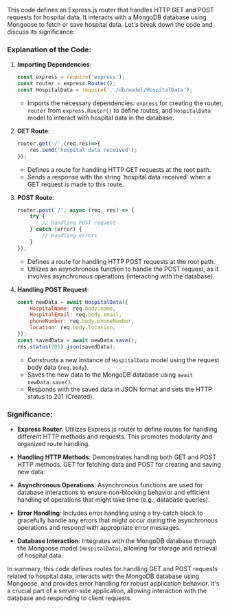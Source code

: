 This code defines an Express.js router that handles HTTP GET and POST requests for hospital data. It interacts with a MongoDB database using Mongoose to fetch or save hospital data. Let's break down the code and discuss its significance:

### Explanation of the Code:

1. **Importing Dependencies**:
   ```javascript
   const express = require('express');
   const router = express.Router();
   const HospitalData = require('../db/model/HospitalData');
   ```
   - Imports the necessary dependencies: `express` for creating the router, `router` from `express.Router()` to define routes, and `HospitalData` model to interact with hospital data in the database.

2. **GET Route**:
   ```javascript
   router.get('/',(req,res)=>{
       res.send('hospital data received');
   });
   ```
   - Defines a route for handling HTTP GET requests at the root path.
   - Sends a response with the string 'hospital data received' when a GET request is made to this route.

3. **POST Route**:
   ```javascript
   router.post('/', async (req, res) => {
       try {
           // Handling POST request
       } catch (error) {
           // Handling errors
       }
   });
   ```
   - Defines a route for handling HTTP POST requests at the root path.
   - Utilizes an asynchronous function to handle the POST request, as it involves asynchronous operations (interacting with the database).

4. **Handling POST Request**:
   ```javascript
   const newData = await HospitalData({
       HospitalName: req.body.name,
       HospitalEmail: req.body.email,
       phoneNumber: req.body.phoneNumber,
       location: req.body.location,
   });
   const savedData = await newData.save();
   res.status(201).json(savedData);
   ```
   - Constructs a new instance of `HospitalData` model using the request body data (`req.body`).
   - Saves the new data to the MongoDB database using `await newData.save()`.
   - Responds with the saved data in JSON format and sets the HTTP status to 201 (Created).

### Significance:

- **Express Router**: Utilizes Express.js router to define routes for handling different HTTP methods and requests. This promotes modularity and organized route handling.

- **Handling HTTP Methods**: Demonstrates handling both GET and POST HTTP methods. GET for fetching data and POST for creating and saving new data.

- **Asynchronous Operations**: Asynchronous functions are used for database interactions to ensure non-blocking behavior and efficient handling of operations that might take time (e.g., database queries).

- **Error Handling**: Includes error handling using a try-catch block to gracefully handle any errors that might occur during the asynchronous operations and respond with appropriate error messages.

- **Database Interaction**: Integrates with the MongoDB database through the Mongoose model (`HospitalData`), allowing for storage and retrieval of hospital data.

In summary, this code defines routes for handling GET and POST requests related to hospital data, interacts with the MongoDB database using Mongoose, and provides error handling for robust application behavior. It's a crucial part of a server-side application, allowing interaction with the database and responding to client requests.
